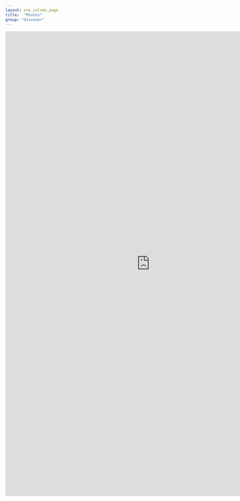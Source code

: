 ```yaml
---
layout: one_column_page
title:  "Photos"
group: "discover"
---
```


<div id="photos"></div>
<iframe src="http://embedsocial.com/facebook_album/album_photos/249966925107466" width="900" height="1450" frameborder="0" scrolling="no" marginheight="0"  marginwidth="0"></iframe>